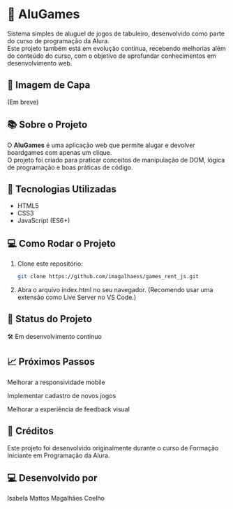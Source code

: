 # 🎲 AluGames

Sistema simples de aluguel de jogos de tabuleiro, desenvolvido como parte do curso de programação da Alura.  
Este projeto também está em evolução contínua, recebendo melhorias além do conteúdo do curso, com o objetivo de aprofundar conhecimentos em desenvolvimento web.

## 📸 Imagem de Capa

(Em breve)

## 📚 Sobre o Projeto

O **AluGames** é uma aplicação web que permite alugar e devolver boardgames com apenas um clique.  
O projeto foi criado para praticar conceitos de manipulação de DOM, lógica de programação e boas práticas de código.

## 🚀 Tecnologias Utilizadas

- HTML5
- CSS3
- JavaScript (ES6+)

## 💻 Como Rodar o Projeto

1. Clone este repositório:
   ```bash
   git clone https://github.com/imagalhaess/games_rent_js.git
   ```
2. Abra o arquivo index.html no seu navegador.
   (Recomendo usar uma extensão como Live Server no VS Code.)

## 📌 Status do Projeto

🛠️ Em desenvolvimento contínuo

## 📈 Próximos Passos

Melhorar a responsividade mobile

Implementar cadastro de novos jogos

Melhorar a experiência de feedback visual

## 📖 Créditos

Este projeto foi desenvolvido originalmente durante o curso de Formação Iniciante em Programação da Alura.

## 💻 Desenvolvido por

Isabela Mattos Magalhães Coelho
